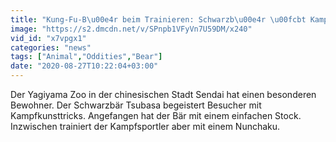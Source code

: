 ```yaml
---
title: "Kung-Fu-B\u00e4r beim Trainieren: Schwarzb\u00e4r \u00fcbt Kampfkunsttricks"
image: "https://s2.dmcdn.net/v/SPnpb1VFyVn7U59DM/x240"
vid_id: "x7vpgx1"
categories: "news"
tags: ["Animal","Oddities","Bear"]
date: "2020-08-27T10:22:04+03:00"
---
```

Der Yagiyama Zoo in der chinesischen Stadt Sendai hat einen besonderen Bewohner. Der Schwarzbär Tsubasa begeistert Besucher mit Kampfkunsttricks. Angefangen hat der Bär mit einem einfachen Stock. Inzwischen trainiert der Kampfsportler aber mit einem Nunchaku.
